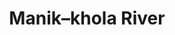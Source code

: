 ---
title: "Manik–khola River"
title_bn: "মানিক খোলা নদী"
description: "Konkarer Ber is the source area of this river at Khulna district. This river ends at Nunuta."
---
